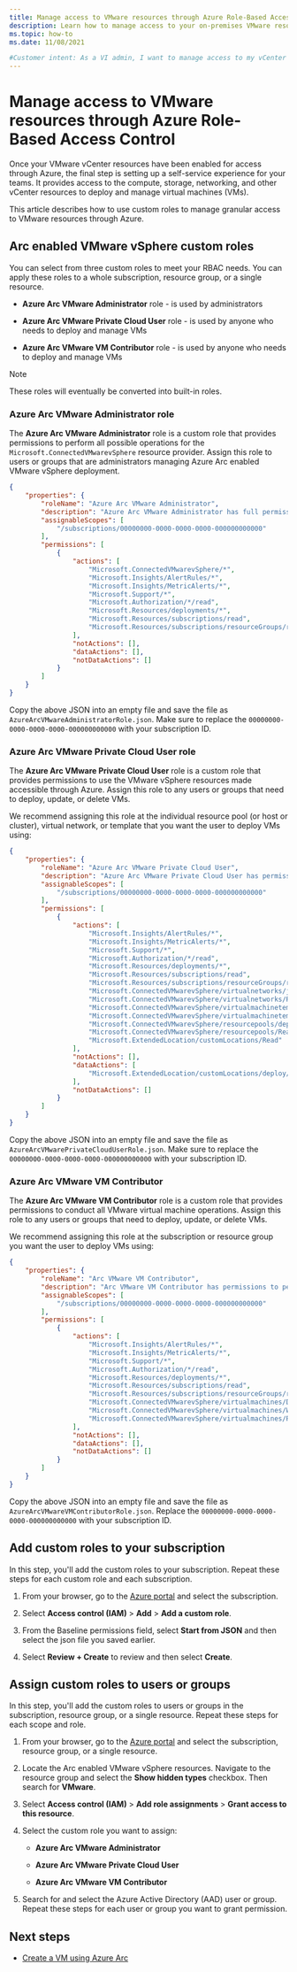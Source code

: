 ```yaml
---
title: Manage access to VMware resources through Azure Role-Based Access Control
description: Learn how to manage access to your on-premises VMware resources through Azure Role-Based Access Control (RBAC). 
ms.topic: how-to
ms.date: 11/08/2021

#Customer intent: As a VI admin, I want to manage access to my vCenter resources in Azure so that I can keep environments secure
---
```


# Manage access to VMware resources through Azure Role-Based Access Control

Once your VMware vCenter resources have been enabled for access through Azure, the final step is setting up a self-service experience for your teams. It provides access to the compute, storage, networking, and other vCenter resources to deploy and manage virtual machines (VMs).

This article describes how to use custom roles to manage granular access to VMware resources through Azure.

## Arc enabled VMware vSphere custom roles

You can select from three custom roles to meet your RBAC needs. You can apply these roles to a whole subscription, resource group, or a single resource.

- **Azure Arc VMware Administrator** role - is used by administrators

- **Azure Arc VMware Private Cloud User** role - is used by anyone who needs to deploy and manage VMs

- **Azure Arc VMware VM Contributor** role - is used by anyone who needs to deploy and manage VMs

>[!NOTE]
>These roles will eventually be converted into built-in roles.

### Azure Arc VMware Administrator role

The **Azure Arc VMware Administrator** role is a custom role that provides permissions to perform all possible operations for the `Microsoft.ConnectedVMwarevSphere` resource provider. Assign this role to users or groups that are administrators managing Azure Arc enabled VMware vSphere deployment.

```json
{
    "properties": {
        "roleName": "Azure Arc VMware Administrator",
        "description": "Azure Arc VMware Administrator has full permissions to connect new vCenter instances to Azure and decide which resource pools, networks and templates can be used by developers, and also create, update and delete VMs",
        "assignableScopes": [
            "/subscriptions/00000000-0000-0000-0000-000000000000"
        ],
        "permissions": [
            {
                "actions": [
                    "Microsoft.ConnectedVMwarevSphere/*",
                    "Microsoft.Insights/AlertRules/*",
                    "Microsoft.Insights/MetricAlerts/*",
                    "Microsoft.Support/*",
                    "Microsoft.Authorization/*/read",
                    "Microsoft.Resources/deployments/*",
                    "Microsoft.Resources/subscriptions/read",
                    "Microsoft.Resources/subscriptions/resourceGroups/read"
                ],
                "notActions": [],
                "dataActions": [],
                "notDataActions": []
            }
        ]
    }
}
```

Copy the above JSON into an empty file and save the file as `AzureArcVMwareAdministratorRole.json`. Make sure to replace the `00000000-0000-0000-0000-000000000000` with your subscription ID.

### Azure Arc VMware Private Cloud User role

The **Azure Arc VMware Private Cloud User** role is a custom role that provides permissions to use the VMware vSphere resources made accessible through Azure. Assign this role to any users or groups that need to deploy, update, or delete VMs.

We recommend assigning this role at the individual resource pool (or host or cluster), virtual network, or template that you want the user to deploy VMs using:

```json
{
    "properties": {
        "roleName": "Azure Arc VMware Private Cloud User",
        "description": "Azure Arc VMware Private Cloud User has permissions to use the VMware cloud resources to deploy VMs.",
        "assignableScopes": [
            "/subscriptions/00000000-0000-0000-0000-000000000000"
        ],
        "permissions": [
            {
                "actions": [
                    "Microsoft.Insights/AlertRules/*",
                    "Microsoft.Insights/MetricAlerts/*",
                    "Microsoft.Support/*",
                    "Microsoft.Authorization/*/read",
                    "Microsoft.Resources/deployments/*",
                    "Microsoft.Resources/subscriptions/read",
                    "Microsoft.Resources/subscriptions/resourceGroups/read",
                    "Microsoft.ConnectedVMwarevSphere/virtualnetworks/join/action",
                    "Microsoft.ConnectedVMwarevSphere/virtualnetworks/Read",
                    "Microsoft.ConnectedVMwarevSphere/virtualmachinetemplates/clone/action",
                    "Microsoft.ConnectedVMwarevSphere/virtualmachinetemplates/Read",
                    "Microsoft.ConnectedVMwarevSphere/resourcepools/deploy/action",
                    "Microsoft.ConnectedVMwarevSphere/resourcepools/Read",
                    "Microsoft.ExtendedLocation/customLocations/Read"
                ],
                "notActions": [],
                "dataActions": [
                    "Microsoft.ExtendedLocation/customLocations/deploy/action"
                ],
                "notDataActions": []
            }
        ]
    }
}
```

Copy the above JSON into an empty file and save the file as `AzureArcVMwarePrivateCloudUserRole.json`. Make sure to replace the `00000000-0000-0000-0000-000000000000` with your subscription ID.

### Azure Arc VMware VM Contributor

The **Azure Arc VMware VM Contributor** role is a custom role that provides permissions to conduct all VMware virtual machine operations. Assign this role to any users or groups that need to deploy, update, or delete VMs.

We recommend assigning this role at the subscription or resource group you want the user to deploy VMs using:

```json
{
    "properties": {
        "roleName": "Arc VMware VM Contributor",
        "description": "Arc VMware VM Contributor has permissions to perform all actions to update ",
        "assignableScopes": [
            "/subscriptions/00000000-0000-0000-0000-000000000000"
        ],
        "permissions": [
            {
                "actions": [
                    "Microsoft.Insights/AlertRules/*",
                    "Microsoft.Insights/MetricAlerts/*",
                    "Microsoft.Support/*",
                    "Microsoft.Authorization/*/read",
                    "Microsoft.Resources/deployments/*",
                    "Microsoft.Resources/subscriptions/read",
                    "Microsoft.Resources/subscriptions/resourceGroups/read",
                    "Microsoft.ConnectedVMwarevSphere/virtualmachines/Delete",
                    "Microsoft.ConnectedVMwarevSphere/virtualmachines/Write",
                    "Microsoft.ConnectedVMwarevSphere/virtualmachines/Read"
                ],
                "notActions": [],
                "dataActions": [],
                "notDataActions": []
            }
        ]
    }
}
```

Copy the above JSON into an empty file and save the file as `AzureArcVMwareVMContributorRole.json`. Replace the `00000000-0000-0000-0000-000000000000` with your subscription ID.

## Add custom roles to your subscription

In this step, you'll add the custom roles to your subscription. Repeat these steps for each custom role and each subscription.

1. From your browser, go to the [Azure portal](https://portal.azure.com) and select the subscription.

1. Select **Access control (IAM)** > **Add** > **Add a custom role**.

1. From the Baseline permissions field, select **Start from JSON** and then select the json file you saved earlier. 

1. Select **Review + Create** to review and then select **Create**.

## Assign custom roles to users or groups

In this step, you'll add the custom roles to users or groups in the subscription, resource group, or a single resource.  Repeat these steps for each scope and role.

1. From your browser, go to the [Azure portal](https://portal.azure.com) and select the subscription, resource group, or a single resource.

1. Locate the Arc enabled VMware vSphere resources. Navigate to the resource group and select the **Show hidden types** checkbox. Then search for **VMware**.

1. Select **Access control (IAM)** > **Add role assignments** > **Grant access to this resource**.

1. Select the custom role you want to assign:

   - **Azure Arc VMware Administrator**

   - **Azure Arc VMware Private Cloud User**

   - **Azure Arc VMware VM Contributor**

1. Search for and select the Azure Active Directory (AAD) user or group.  Repeat these steps for each user or group you want to grant permission.

## Next steps

- [Create a VM using Azure Arc](quick-start-create-a-vm.md)
